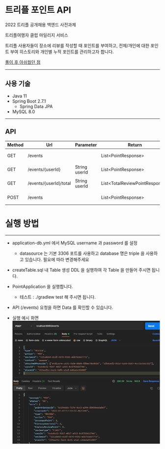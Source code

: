 # 트리플 포인트 API
2022 트리플 공개채용 백엔드 사전과제

트리플여행자 클럽 마일리지 서비스

트리플 사용자들이 장소에 리뷰를 작성할 때 포인트를 부여하고, 전체/개인에 대한 포인트 부여 히스토리와 개인별
누적 포인트를 관리하고자 합니다.

[풀이 후 아쉬웠던 점](md/Note.md)

---

## 사용 기술

- Java 11
- Spring Boot 2.7.1
    - Spring Data JPA
- MySQL 8.0

---

## API

| Method | Url                    | Parameter     | Return                           | Description     |
|--------|------------------------|---------------|----------------------------------|-----------------|
| GET    | /events                |               | List\<PointResponse\>            | 전체 포인트 이력 조회    |
| GET    | /events/{userId}       | String userId | List\<PointResponse\>            | 사용자 포인트 이력 조회   |
| GET    | /events/{userId}/total | String userId | List\<TotalReviewPointResponse\> | 사용자 총 포인트 조회    |
| POST   | /events                |               | List\<PointResponse\>            | 포인트 이벤트 API     |

# 실행 방법
 
---

- application-db.yml 에서 MySQL username 과 password 를 설정
  - datasource 는 기본 3306 포트를 사용하고 database 명은 triple 을 사용하고 있습니다. 필요에 따라 변경해주세요
- createTable.sql 내 Table 생성 DDL 을 실행하여 각 Table 을 만들어 주시면 됩니다.
- PointApplication 을 실행합니다.
  - 테스트 : ./gradlew test 해 주시면 됩니다.
- API (/events) 요청을 하면 Data 를 확인할 수 있습니다.

- 실행 예시 화면
![img.png](md/img.png)